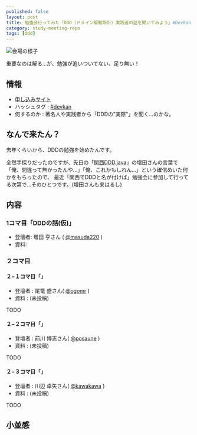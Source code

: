 ```yaml
---
published: false
layout: post
title: 勉強会行ってみた「DDD（ドメイン駆動設計）実践者の話を聞いてみよう」#Devkan
category: study-meeting-repo
tags: [ddd]
---
```


![会場の様子](/images/2015-09-xx-xxxx.jpg)

重要なのは解る…が、勉強が追いついてない、足り無い！

## 情報

+ [申し込みサイト](https://devlove-kansai.doorkeeper.jp/events/30012)
+ ハッシュタグ : [#devkan](https://twitter.com/hashtag/devkan)
+ 何するのか : 著名人や実践者から「DDDの"実際"」を聞く…のかな。

## なんで来たん？

去年くらいから、DDDの勉強を始めたんです。

全然手探りだったのですが、先日の「[関西DDD.java](http://kansaiddd.connpass.com/event/17737/)」の増田さんの言葉で
「俺、間違って無かったんや…」「俺、これかもしれん…」という確信めいた何かをもらったので、
最近「関西でDDDと名が付けば」勉強会に参加して行ってる次第で…そのひとつです。(増田さんも来はるし)

## 内容

### 1コマ目「DDDの話(仮)」

+ 登壇者: 増田 亨さん ( [@masuda220](https://github.com/masuda220) )
+ 資料: 


### ２コマ目

#### ２−１コマ目「」

+ 登壇者 : 尾篭 盛さん( [@ogomr](https://twitter.com/ogomr) )
+ 資料 : (未投稿)

TODO

#### ２−２コマ目「」

+ 登壇者 : 前川 博志さん( [@posaune](https://twitter.com/posaune) )
+ 資料 : (未投稿)

TODO

#### ２−３コマ目「」

+ 登壇者 : 川辺 卓矢さん( [@kawakawa](https://twitter.com/kawakawa) )
+ 資料 : (未投稿)

TODO


## 小並感


